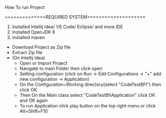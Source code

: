 How To run Project

==============REQUIRED SYSTEM====================
1. Installed Intellij idea/ VS Code/ Eclipse/ and more IDE
2. Installed OpenJDK 8
3. Installed maven



* Download Project as Zip file
* Extract Zip file
* (On Intellij Idea) 
  - Open or Import Project
  - Navigate to main Folder then click open
  - Setting configuration (click on Run -> Edit Configurations -> "+" add new configuration -> Application)
  - On the Configuration~Working directory(select "CodeTestBFI") then click OK
  - Then On the Main class select "CodeTestBfiApplication" click OK and OK again
  - To run Application click play button on the top right menu or click Alt+Shift+F10
